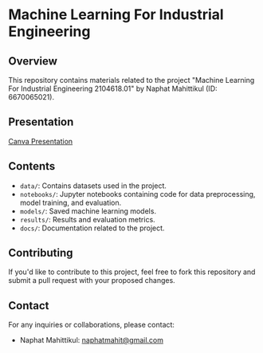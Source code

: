 # Machine Learning For Industrial Engineering

## Overview
This repository contains materials related to the project "Machine Learning For Industrial Engineering 2104618.01" by Naphat Mahittikul (ID: 6670065021).
## Presentation
[Canva Presentation](https://www.canva.com/design/DAGD33yMn9I/A82w9nNbeU_G5L-Z4dZGpw/edit?utm_content=DAGD33yMn9I&utm_campaign=designshare&utm_medium=link2&utm_source=sharebutton)

## Contents
- `data/`: Contains datasets used in the project.
- `notebooks/`: Jupyter notebooks containing code for data preprocessing, model training, and evaluation.
- `models/`: Saved machine learning models.
- `results/`: Results and evaluation metrics.
- `docs/`: Documentation related to the project.

## Contributing
If you'd like to contribute to this project, feel free to fork this repository and submit a pull request with your proposed changes.

## Contact
For any inquiries or collaborations, please contact:
- Naphat Mahittikul: [naphatmahit@gmail.com](mailto:naphatmahit@gmail.com)
